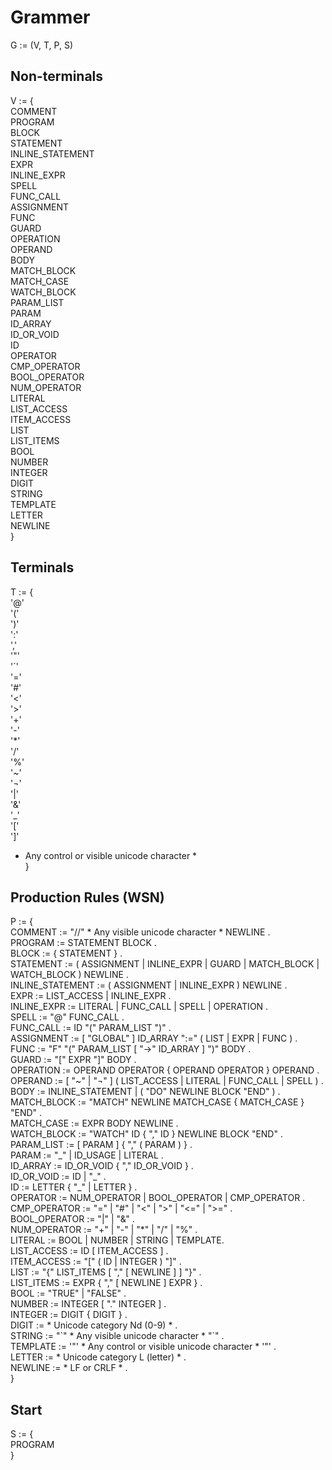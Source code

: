 # Grammer

G := (V, T, P, S)  

## Non-terminals

V := {  
  COMMENT  
  PROGRAM  
  BLOCK  
  STATEMENT  
  INLINE_STATEMENT  
  EXPR  
  INLINE_EXPR  
  SPELL  
  FUNC_CALL  
  ASSIGNMENT  
  FUNC  
  GUARD  
  OPERATION  
  OPERAND  
  BODY  
  MATCH_BLOCK  
  MATCH_CASE  
  WATCH_BLOCK  
  PARAM_LIST  
  PARAM  
  ID_ARRAY  
  ID_OR_VOID  
  ID  
  OPERATOR  
  CMP_OPERATOR  
  BOOL_OPERATOR  
  NUM_OPERATOR  
  LITERAL  
  LIST_ACCESS  
  ITEM_ACCESS  
  LIST  
  LIST_ITEMS  
  BOOL  
  NUMBER  
  INTEGER  
  DIGIT  
  STRING  
  TEMPLATE  
  LETTER  
  NEWLINE  
}

## Terminals

T := {  
  '@'  
  '('  
  ')'  
  ':'  
  ','  
  '"'  
  '\`'  
  '='  
  '#'  
  '<'  
  '>'  
  '+'  
  '-'  
  '\*'  
  '/'  
  '%'  
  '~'  
  '¬'  
  '|'  
  '&'  
  '\_'  
  '['  
  ']'  
  * Any control or visible unicode character *  
}

## Production Rules (WSN)

P := {  
  COMMENT          := "//" * Any visible unicode character * NEWLINE .  
  PROGRAM          := STATEMENT BLOCK .  
  BLOCK            := { STATEMENT } .  
  STATEMENT        := ( ASSIGNMENT | INLINE_EXPR | GUARD | MATCH_BLOCK | WATCH_BLOCK ) NEWLINE .  
  INLINE_STATEMENT := ( ASSIGNMENT | INLINE_EXPR ) NEWLINE .  
  EXPR             := LIST_ACCESS | INLINE_EXPR .  
  INLINE_EXPR      := LITERAL | FUNC_CALL | SPELL | OPERATION .  
  SPELL            := "@" FUNC_CALL .  
  FUNC_CALL        := ID "(" PARAM_LIST ")" .  
  ASSIGNMENT       := [ "GLOBAL" ] ID_ARRAY ":=" ( LIST | EXPR | FUNC ) .  
  FUNC             := "F" "(" PARAM_LIST [ "->" ID_ARRAY ] ")" BODY .  
  GUARD            := "[" EXPR "]" BODY .  
  OPERATION        := OPERAND OPERATOR { OPERAND OPERATOR } OPERAND .  
  OPERAND          := [ "~" | "¬" ] ( LIST_ACCESS | LITERAL | FUNC_CALL | SPELL ) .  
  BODY             := INLINE_STATEMENT | ( "DO" NEWLINE BLOCK "END" ) .  
  MATCH_BLOCK      := "MATCH" NEWLINE MATCH_CASE { MATCH_CASE } "END" .  
  MATCH_CASE       := EXPR BODY NEWLINE .  
  WATCH_BLOCK      := "WATCH" ID { "," ID } NEWLINE BLOCK "END" .  
  PARAM_LIST       := [ PARAM ] { "," ( PARAM ) } .  
  PARAM            := "\_" | ID_USAGE | LITERAL .  
  ID_ARRAY         := ID_OR_VOID { "," ID_OR_VOID } .  
  ID_OR_VOID       := ID | "\_" .  
  ID               := LETTER { "\_" | LETTER } .  
  OPERATOR         := NUM_OPERATOR | BOOL_OPERATOR | CMP_OPERATOR .  
  CMP_OPERATOR     := "=" | "#" | "<" | ">" | "<=" | ">=" .  
  BOOL_OPERATOR    := "|" | "&" .  
  NUM_OPERATOR     := "+" | "-" | "\*" | "/" | "%" .  
  LITERAL          := BOOL | NUMBER | STRING | TEMPLATE.  
  LIST_ACCESS      := ID [ ITEM_ACCESS ] .  
  ITEM_ACCESS      := "[" ( ID | INTEGER ) "]" .  
  LIST             := "{" LIST_ITEMS [ "," [ NEWLINE ] ] "}" .  
  LIST_ITEMS       := EXPR { "," [ NEWLINE ] EXPR } .  
  BOOL             := "TRUE" | "FALSE" .  
  NUMBER           := INTEGER [ "." INTEGER ] .  
  INTEGER          := DIGIT { DIGIT } .  
  DIGIT            := * Unicode category Nd (0-9) * .  
  STRING           := "\`" * Any visible unicode character * "\`" .  
  TEMPLATE         := '"' * Any control or visible unicode character * '"' .  
  LETTER           := * Unicode category L (letter) * .  
  NEWLINE          := * LF or CRLF * .  
}

## Start

S := {  
  PROGRAM  
}
